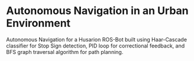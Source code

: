 # Autonomous Navigation in an Urban Environment
Autonomous Navigation for a Husarion ROS-Bot built using Haar-Cascade classifier for Stop Sign detection, PID loop for correctional feedback, and BFS graph traversal algorithm for path planning.
